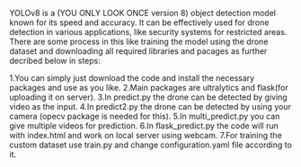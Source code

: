 YOLOv8 is a (YOU ONLY LOOK ONCE version 8) object detection model known for its speed and accuracy. It can be effectively used for drone detection in various applications, like security systems for restricted areas. 
There are some process in this like training the model using the drone dataset and downloading all required libraries and pacages as further decribed below in steps:

1.You can simply just download the code and install the necessary packages and use as you like.
2.Main packages are ultralytics and flask(for uploading it on server).
3.In predict.py the drone can be detected by giving video as the input.
4.In predict2.py the drone can be detected by using your camera (opecv package is needed for this). 
5.In multi_predict.py you can give multiple videos for prediction.
6.In flask_predict.py the code will run with index.html and work on local server using webcam.
7.For training the custom dataset use train.py and change configuration.yaml file according to it.

